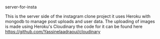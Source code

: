 server-for-insta

This is the server side of the instagram clone project it uses Heroku with mongodb to manage post uploads and user data. The uploading of images is made using Heroku's Cloudinary the code for it can be found here https://github.com/Yassinelaadraoui/cloudinary
